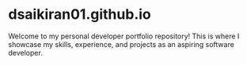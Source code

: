 # dsaikiran01.github.io
Welcome to my personal developer portfolio repository! This is where I showcase my skills, experience, and projects as an aspiring software developer.
